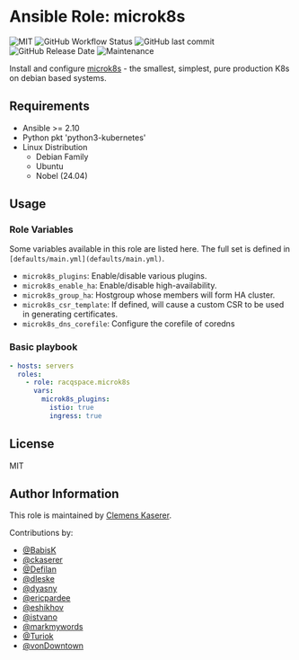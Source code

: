 # Ansible Role: microk8s

![MIT](https://img.shields.io/badge/license-MIT-brightgreen.svg?style=flat-square)
![GitHub Workflow Status](https://img.shields.io/github/workflow/status/racqspace/ansible-role-microk8s/Main?style=flat-square)
![GitHub last commit](https://img.shields.io/github/last-commit/racqspace/ansible-role-microk8s?style=flat-square)
![GitHub Release Date](https://img.shields.io/github/release-date/racqspace/ansible-role-microk8s?style=flat-square)
![Maintenance](https://img.shields.io/maintenance/yes/2022?style=flat-square)

Install and configure [microk8s](https://microk8s.io/) - the smallest, simplest, pure production K8s on debian based systems.

## Requirements

* Ansible >= 2.10
* Python pkt 'python3-kubernetes'
* Linux Distribution
    * Debian Family
    * Ubuntu
    * Nobel (24.04)

## Usage

### Role Variables

Some variables available in this role are listed here.  The full set is
defined in `[defaults/main.yml](defaults/main.yml)`.
* `microk8s_plugins`: Enable/disable various plugins.
* `microk8s_enable_ha`: Enable/disable high-availability.
* `microk8s_group_ha`: Hostgroup whose members will form HA cluster.
* `microk8s_csr_template`: If defined, will cause a custom CSR to be used in
  generating certificates.
* `microk8s_dns_corefile`: Configure the corefile of coredns

### Basic playbook

```yaml
- hosts: servers
  roles:
    - role: racqspace.microk8s
      vars:
        microk8s_plugins:
          istio: true
          ingress: true
```

## License

MIT

## Author Information

This role is maintained by [Clemens Kaserer](https://www.ckaserer.dev/).

Contributions by:

- [@BabisK](https://github.com/BabisK)
- [@ckaserer](https://github.com/ckaserer)
- [@Defilan](https://github.com/defilan)
- [@dleske](https://github.com/dleske)
- [@dyasny](https://github.com/dyasny)
- [@ericpardee](https://github.com/ericpardee)
- [@eshikhov](https://github.com/eshikhov)
- [@istvano](https://github.com/istvano)
- [@markmywords](https://github.com/markmywords)
- [@Turiok](https://github.com/turiok)
- [@vonDowntown](https://github.com/vonDowntown)
